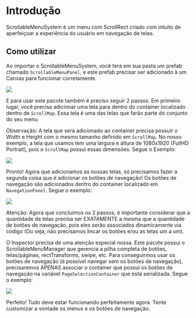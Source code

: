 # Introdução

ScrollableMenuSystem é um menu com ScrollRect criado com intuito de aperfeiçoar a experiência do usuário em navegação de telas. 

## Como utilizar
Ao importar o ScrollableMenuSystem, você terá em sua pasta um prefab chamado `ScrollableMenuPanel`, e este prefab precisar ser adicionado à um Canvas para funcionar corretamente. 

![](https://i.ibb.co/TW5hdwH/Scroller-Panel-Prefab.png)

E para usar este pacote também é preciso seguir 2 passos. Em primeiro lugar, você precisa adicionar uma tela para dentro do container localizado dentro de `ScrollMap`. Essa tela é uma das telas que farão parte do conjunto do seu menu.

Observação: A tela que será adicionado ao container precisa possuir o Width e Height com o mesmo tamanho definido em `ScrollMap`. No nosso exemplo, a tela que usamos tem uma largura e altura de 1080x1920 (FullHD Portrait), pois o `ScrollMap` possui essas dimensões. Segue o Exemplo:

![](https://i.ibb.co/PmPwNjQ/Scroll-Map.png)

Pronto! Agora que adicionamos as nossas telas, só precisamos fazer a segunda coisa que é adicionar os botões de navegação!
Os botões de navegação são adicionados dentro do container localizado em `NavegationPanel`. Segue o exemplo:

![](https://i.ibb.co/5R3nW5t/Nav.png)

Atenção: Agora que concluimos os 2 passos, é importante considerar que a quantidade de telas precisa ser EXATAMENTE a mesma que a quantidade de botões de navegação, pois eles serão associados dinamicamente via código (Ou seja, não precisamos lincar os botões e/ou as telas um a um).

O Inspector precisa de uma atenção especial nossa. Este pacote possui o ScrollableMenuManager que gerencia a pilha completa de botões, telas/páginas, rectTransforms, swipe, etc. Para conseguirmos usar os botões de navegação (é possível navegar sem os botões de navegação), precisaremos APENAS associar o container que possui os botões de navegação na variável `PageSelectionContainer` que está serializada. Segue o exemplo:

![](https://i.ibb.co/mRSVhnK/Page-Selection-Container.png)


Perfeito! Tudo deve estar funcionando perfeitamente agora. Tente customizar a vontade os menus e os botões de navegação.